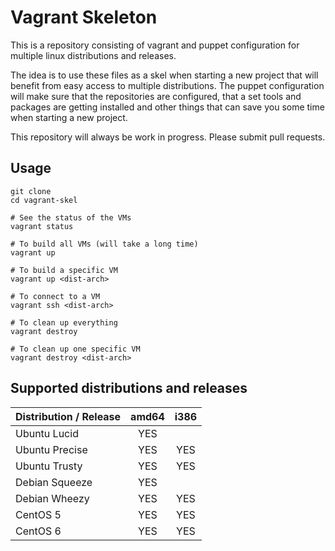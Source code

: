 Vagrant Skeleton
================

This is a repository consisting of vagrant and puppet configuration for 
multiple linux distributions and releases. 

The idea is to use these files as a skel when starting a new project that will
benefit from easy access to multiple distributions. The puppet configuration
will make sure that the repositories are configured, that a set tools and 
packages are getting installed and other things that can save you some time 
when starting a new project.

This repository will always be work in progress. Please submit pull requests.

Usage
-----

    git clone 
    cd vagrant-skel
 
    # See the status of the VMs
    vagrant status

    # To build all VMs (will take a long time)
    vagrant up
    
    # To build a specific VM
    vagrant up <dist-arch>
    
    # To connect to a VM
    vagrant ssh <dist-arch>
    
    # To clean up everything
    vagrant destroy

    # To clean up one specific VM
    vagrant destroy <dist-arch>

Supported distributions and releases
------------------------------------

| Distribution / Release     | amd64          | i386          |
| -------------------------- |:--------------:|:-------------:|
| Ubuntu Lucid               | YES            |               |
| Ubuntu Precise             | YES            | YES           |
| Ubuntu Trusty              | YES            | YES           |
| Debian Squeeze             | YES            |               |
| Debian Wheezy              | YES            | YES           |
| CentOS 5                   | YES            | YES           |
| CentOS 6                   | YES            | YES           |

